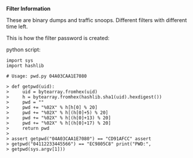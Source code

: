 **Filter Information**

These are binary dumps and traffic snoops.
Different filters with different time left.


This is how the filter password is created:

python script:

    import sys
    import hashlib
    
    # Usage: pwd.py 04A03CAA1E7080
    
    > def getpwd(uid):
    >     uid = bytearray.fromhex(uid)
    >     h = bytearray.fromhex(hashlib.sha1(uid).hexdigest())
    >     pwd = ""
    >     pwd += "%02X" % h[h[0] % 20]
    >     pwd += "%02X" % h[(h[0]+5) % 20]
    >     pwd += "%02X" % h[(h[0]+13) % 20]
    >     pwd += "%02X" % h[(h[0]+17) % 20]
    >     return pwd
    > 
    > assert getpwd("04A03CAA1E7080") == "CD91AFCC" assert
    > getpwd("04112233445566") == "EC9805C8" print("PWD:",
    > getpwd(sys.argv[1]))

